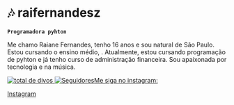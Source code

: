 

# 🎶 raifernandesz

**`Programadora pyhton`**

Me chamo Raiane Fernandes, tenho 16 anos e sou natural de São Paulo. Estou cursando o ensino médio, . Atualmente, estou cursando programação de pyhton e já tenho curso de administração financeira. Sou apaixonada por tecnologia e na música.

<p align="left">
</a> 
    <a href="https://github.com/raifernandesz?tab=repositories&sort=stargazers">
        <img 
            alt= "total de divos" 
            title=" total de divos GitHub" 
            src="https://custom-icon-badges.demolab.com/github/stars/raifernandesz?color=55960c&style=for-the-badge&labelColor=488207&logo=star&label=estrelas"
        />
    </a>
    <a href="https://github.com/raifernandesz?tab=followers">
        <img 
            alt="Seguidores" 
            title="Me siga no GitHub" 
            src="https://custom-icon-badges.demolab.com/github/followers/Larissakich?color=236ad3&labelColor=1155ba&style=for-the-badge&logo=github&label=Seguidores&logoColor=blue"

            
### Me siga no instagram:
[Instagram](https://www.instagram.com/raif_ernandes)


            
        
    
